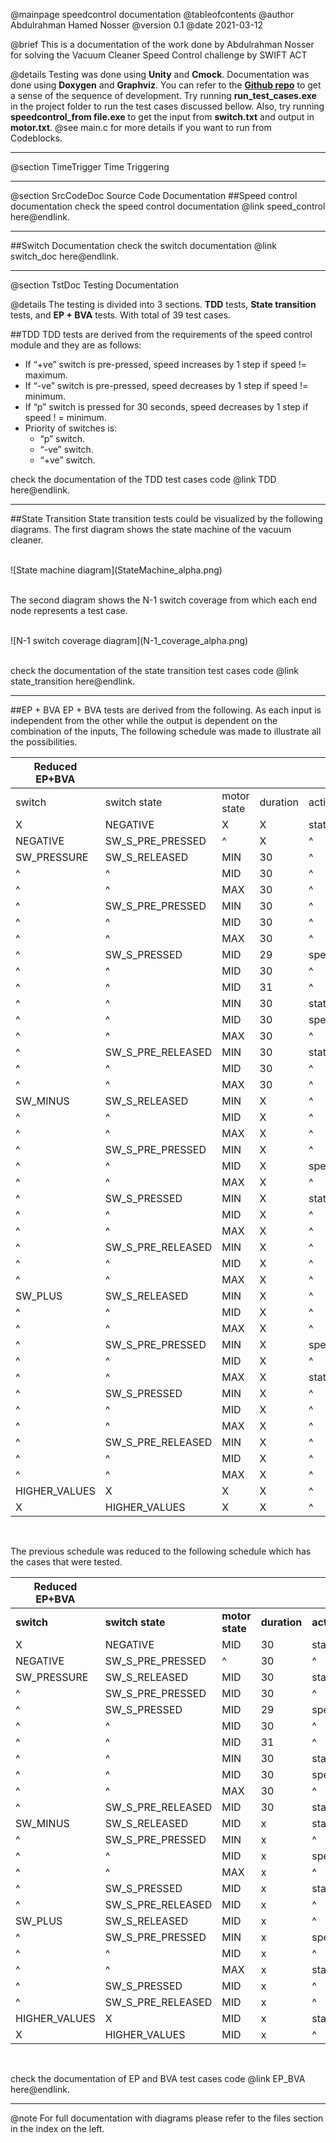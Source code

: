 @mainpage speedcontrol documentation
@tableofcontents
@author Abdulrahman Hamed Nosser
@version 0.1
@date 2021-03-12

@brief This is a documentation of the work done by Abdulrahman Nosser for solving the Vacuum Cleaner Speed Control challenge by SWIFT ACT

@details Testing was done using **Unity** and **Cmock**. Documentation was done using **Doxygen** and **Graphviz**. You can refer to the **[Github repo](https://github.com/AbdulrahmaNosser/speedcontrol)** to get a sense of the sequence of development. Try running **run_test_cases.exe** in the project folder to run the test cases discussed bellow. Also, try running **speedcontrol_from file.exe** to get the input from **switch.txt** and output in **motor.txt**.
@see main.c for more details if you want to run from Codeblocks.

- - -

@section TimeTrigger Time Triggering

- - -

@section SrcCodeDoc Source Code Documentation
##Speed control documentation
check the speed control documentation @link speed_control here@endlink.
- - -

##Switch Documentation
check the switch documentation @link switch_doc here@endlink.
- - -
@section TstDoc Testing Documentation

@details The testing is divided into 3 sections. **TDD** tests, **State transition** tests, and **EP + BVA** tests. With total of 39 test cases.

##TDD
TDD tests are derived from the requirements of the speed control module and they are as follows:
- If “+ve” switch is pre-pressed, speed increases by 1 step if speed != maximum.
- If “-ve” switch is pre-pressed, speed decreases by 1 step if speed != minimum.
- If “p” switch is pressed for 30 seconds, speed decreases by 1 step if speed ! = minimum.
- Priority of switches is:
    + “p” switch.
    + “-ve” switch.
    + “+ve” switch.

check the documentation of the TDD test cases code @link TDD here@endlink.
- - -

##State Transition
State transition tests could be visualized by the following diagrams. The first diagram shows the state machine of the vacuum cleaner.

<br>
![State machine diagram](StateMachine_alpha.png)
<br>

<br>

The second diagram shows the N-1 switch coverage from which each end node represents a test case.

<br>
![N-1 switch coverage diagram](N-1_coverage_alpha.png)
<br>
<br>

check the documentation of the state transition test cases code @link state_transition here@endlink.
- - -

##EP + BVA
EP + BVA tests are derived from the following. As each input is independent from the other while the output is dependent on the combination of the inputs, The following schedule was made to illustrate all the possibilities.

| Reduced EP+BVA        ||||||
|---------------|-------------------|-------------|----------|------------|-----------|
| switch        | switch state      | motor state | duration | action     | partition |
| X             | NEGATIVE          | X           | X        | status_quo | 1         |
| NEGATIVE      | SW_S_PRE_PRESSED  | ^           | X        | ^          | ^         |
| SW_PRESSURE   | SW_S_RELEASED     | MIN         | 30       | ^          | 2         |
| ^             |  ^                | MID         | 30       | ^          | ^         |
| ^             |  ^                | MAX         | 30       | ^          | ^         |
| ^             | SW_S_PRE_PRESSED  | MIN         | 30       | ^          | ^         |
| ^             |  ^                | MID         | 30       | ^          | ^         |
| ^             |  ^                | MAX         | 30       | ^          | ^         |
| ^             | SW_S_PRESSED      | MID         | 29       | speed--    | 3         |
| ^             | ^                 | MID         | 30       | ^          | ^         |
| ^             | ^                 | MID         | 31       | ^          | ^         |
| ^             | ^                 | MIN         | 30       | status_quo | 4         |
| ^             | ^                 | MID         | 30       | speed--    | 5         |
| ^             | ^                 | MAX         | 30       | ^          | ^         |
| ^             | SW_S_PRE_RELEASED | MIN         | 30       | status_quo | 6         |
| ^             | ^                 | MID         | 30       | ^          | ^         |
| ^             | ^                 | MAX         | 30       | ^          | ^         |
| SW_MINUS      | SW_S_RELEASED     | MIN         | X        | ^          | ^         |
| ^             | ^                 | MID         | X        | ^          | ^         |
| ^             | ^                 | MAX         | X        | ^          | ^         |
| ^             | SW_S_PRE_PRESSED  | MIN         | X        | ^          | ^         |
| ^             | ^                 | MID         | X        | speed--    | 7         |
| ^             | ^                 | MAX         | X        | ^          | ^         |
| ^             | SW_S_PRESSED      | MIN         | X        | status_quo | 8         |
| ^             | ^                 | MID         | X        | ^          | ^         |
| ^             | ^                 | MAX         | X        | ^          | ^         |
| ^             | SW_S_PRE_RELEASED | MIN         | X        | ^          | ^         |
| ^             | ^                 | MID         | X        | ^          | ^         |
| ^             | ^                 | MAX         | X        | ^          | ^         |
| SW_PLUS       | SW_S_RELEASED     | MIN         | X        | ^          | ^         |
| ^             | ^                 | MID         | X        | ^          | ^         |
| ^             | ^                 | MAX         | X        | ^          | ^         |
| ^             | SW_S_PRE_PRESSED  | MIN         | X        | speed++    | 9         |
| ^             | ^                 | MID         | X        | ^          | ^         |
| ^             | ^                 | MAX         | X        | status_quo | 10        |
| ^             | SW_S_PRESSED      | MIN         | X        | ^          | ^         |
| ^             | ^                 | MID         | X        | ^          | ^         |
| ^             | ^                 | MAX         | X        | ^          | ^         |
| ^             | SW_S_PRE_RELEASED | MIN         | X        | ^          | ^         |
| ^             | ^                 | MID         | X        | ^          | ^         |
| ^             | ^                 | MAX         | X        | ^          | ^         |
| HIGHER_VALUES | X                 | X           | X        | ^          | ^         |
| X             | HIGHER_VALUES     | X           | X        | ^          | ^         |

<br>

The previous schedule was reduced to the following schedule which has the cases that were tested.

| Reduced EP+BVA        ||||||
|---------------|-------------------|-----------------|--------------|----------------|---------------|
| **switch**    | **switch state**  | **motor state** | **duration** | **action**     | **partition** |
| X             | NEGATIVE          | MID             | 30           | status_quo     | 1             |
| NEGATIVE      | SW_S_PRE_PRESSED  |  ^              | 30           | ^              | ^             |
| SW_PRESSURE   | SW_S_RELEASED     | MID             | 30           | status_quo     | 2             |
| ^             | SW_S_PRE_PRESSED  | MID             | 30           | ^              | ^             |
| ^             | SW_S_PRESSED      | MID             | 29           | speed--        | 3             |
| ^             | ^                 | MID             | 30           | ^              | ^             |
| ^             | ^                 | MID             | 31           | ^              | ^             |
| ^             | ^                 | MIN             | 30           | status_quo     | 4             |
| ^             | ^                 | MID             | 30           | speed--        | 5             |
| ^             | ^                 | MAX             | 30           | ^              | ^             |
| ^             | SW_S_PRE_RELEASED | MID             | 30           | status_quo     | 6             |
| SW_MINUS      | SW_S_RELEASED     | MID             | x            | status_quo     | ^             |
| ^             | SW_S_PRE_PRESSED  | MIN             | x            | ^              | ^             |
| ^             | ^                 | MID             | x            | speed--        | 7             |
| ^             | ^                 | MAX             | x            | ^              | ^             |
| ^             | SW_S_PRESSED      | MID             | x            | status_quo     | 8             |
| ^             | SW_S_PRE_RELEASED | MID             | x            | ^              | ^             |
| SW_PLUS       | SW_S_RELEASED     | MID             | x            | ^              | ^             |
| ^             | SW_S_PRE_PRESSED  | MIN             | x            | speed++        | 9             |
| ^             | ^                 | MID             | x            | ^              | ^             |
| ^             | ^                 | MAX             | x            | status_quo     | 10            |
| ^             | SW_S_PRESSED      | MID             | x            | ^              | ^             |
| ^             | SW_S_PRE_RELEASED | MID             | x            | ^              | ^             |
| HIGHER_VALUES | X                 | MID             | x            | status_quo     | ^             |
| X             | HIGHER_VALUES     | MID             | x            | ^              | ^             |
<br>

check the documentation of EP and BVA test cases code @link EP_BVA here@endlink.
- - -

@note For full documentation with diagrams please refer to the files section in the index on the left.
